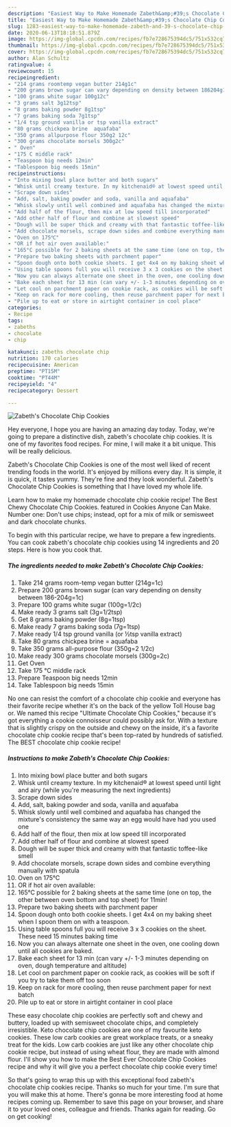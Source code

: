 ```yaml
---
description: "Easiest Way to Make Homemade Zabeth&amp;#39;s Chocolate Chip Cookies"
title: "Easiest Way to Make Homemade Zabeth&amp;#39;s Chocolate Chip Cookies"
slug: 1283-easiest-way-to-make-homemade-zabeth-and-39-s-chocolate-chip-cookies
date: 2020-06-13T18:18:51.879Z
image: https://img-global.cpcdn.com/recipes/fb7e728675394dc5/751x532cq70/zabeths-chocolate-chip-cookies-recipe-main-photo.jpg
thumbnail: https://img-global.cpcdn.com/recipes/fb7e728675394dc5/751x532cq70/zabeths-chocolate-chip-cookies-recipe-main-photo.jpg
cover: https://img-global.cpcdn.com/recipes/fb7e728675394dc5/751x532cq70/zabeths-chocolate-chip-cookies-recipe-main-photo.jpg
author: Alan Schultz
ratingvalue: 4
reviewcount: 15
recipeingredient:
- "214 grams roomtemp vegan butter 214g1c"
- "200 grams brown sugar can vary depending on density between 186204g1c"
- "100 grams white sugar 100g12c"
- "3 grams salt 3g12tsp"
- "8 grams baking powder 8g1tsp"
- "7 grams baking soda 7g1tsp"
- "1/4 tsp ground vanilla or tsp vanilla extract"
- "80 grams chickpea brine  aquafaba"
- "350 grams allpurpose flour 350g2 12c"
- "300 grams chocolate morsels 300g2c"
- " Oven"
- "175 C middle rack"
- "Teaspoon big needs 12min"
- "Tablespoon big needs 15min"
recipeinstructions:
- "Into mixing bowl place butter and both sugars"
- "Whisk until creamy texture. In my kitchenaid® at lowest speed until light and airy (while you&#39;re measuring the next ingredients)"
- "Scrape down sides"
- "Add, salt, baking powder and soda, vanilla and aquafaba"
- "Whisk slowly until well combined and aquafaba has changed the mixture&#39;s consistency the same way an egg would have had you used one"
- "Add half of the flour, then mix at low speed till incorporated"
- "Add other half of flour and combine at slowest speed"
- "Dough will be super thick and creamy with that fantastic toffee-like smell"
- "Add chocolate morsels, scrape down sides and combine everything manually with spatula"
- "Oven on 175℃"
- "OR if hot air oven available:"
- "165°C possible for 2 baking sheets at the same time (one on top, the other between oven bottom and top sheet) for 11min!"
- "Prepare two baking sheets with parchment paper"
- "Spoon dough onto both cookie sheets. I get 4x4 on my baking sheet when I spoon them on with a teaspoon."
- "Using table spoons full you will receive 3 x 3 cookies on the sheet. These need 15 minutes baking time"
- "Now you can always alternate one sheet in the oven, one cooling down until all cookies are baked."
- "Bake each sheet for 13 min (can vary +/- 1-3 minutes depending on oven, dough temperature and altitude)"
- "Let cool on parchment paper on cookie rack, as cookies will be soft if you try to take them off too soon"
- "Keep on rack for more cooling, then reuse parchment paper for next batch"
- "Pile up to eat or store in airtight container in cool place"
categories:
- Recipe
tags:
- zabeths
- chocolate
- chip

katakunci: zabeths chocolate chip 
nutrition: 170 calories
recipecuisine: American
preptime: "PT15M"
cooktime: "PT44M"
recipeyield: "4"
recipecategory: Dessert

---
```



![Zabeth&#39;s Chocolate Chip Cookies](https://img-global.cpcdn.com/recipes/fb7e728675394dc5/751x532cq70/zabeths-chocolate-chip-cookies-recipe-main-photo.jpg)

Hey everyone, I hope you are having an amazing day today. Today, we're going to prepare a distinctive dish, zabeth&#39;s chocolate chip cookies. It is one of my favorites food recipes. For mine, I will make it a bit unique. This will be really delicious.

Zabeth&#39;s Chocolate Chip Cookies is one of the most well liked of recent trending foods in the world. It's enjoyed by millions every day. It is simple, it is quick, it tastes yummy. They're fine and they look wonderful. Zabeth&#39;s Chocolate Chip Cookies is something that I have loved my whole life.

Learn how to make my homemade chocolate chip cookie recipe! The Best Chewy Chocolate Chip Cookies. featured in Cookies Anyone Can Make. Number one: Don&#39;t use chips; instead, opt for a mix of milk or semisweet and dark chocolate chunks.


To begin with this particular recipe, we have to prepare a few ingredients. You can cook zabeth&#39;s chocolate chip cookies using 14 ingredients and 20 steps. Here is how you cook that.

<!--inarticleads1-->

##### The ingredients needed to make Zabeth&#39;s Chocolate Chip Cookies:

1. Take 214 grams room-temp vegan butter (214g=1c)
1. Prepare 200 grams brown sugar (can vary depending on density between 186-204g=1c)
1. Prepare 100 grams white sugar (100g=1/2c)
1. Make ready 3 grams salt (3g=1/2tsp)
1. Get 8 grams baking powder (8g=1tsp)
1. Make ready 7 grams baking soda (7g=1tsp)
1. Make ready 1/4 tsp ground vanilla (or ½tsp vanilla extract)
1. Take 80 grams chickpea brine = aquafaba
1. Take 350 grams all-purpose flour (350g=2 1/2c)
1. Make ready 300 grams chocolate morsels (300g=2c)
1. Get  Oven
1. Take 175 °C middle rack
1. Prepare Teaspoon big needs 12min
1. Take Tablespoon big needs 15min


No one can resist the comfort of a chocolate chip cookie and everyone has their favorite recipe whether it&#39;s on the back of the yellow Toll House bag or. We named this recipe &#34;Ultimate Chocolate Chip Cookies,&#34; because it&#39;s got everything a cookie connoisseur could possibly ask for. With a texture that is slightly crispy on the outside and chewy on the inside, it&#39;s a favorite chocolate chip cookie recipe that&#39;s been top-rated by hundreds of satisfied. The BEST chocolate chip cookie recipe! 

<!--inarticleads2-->

##### Instructions to make Zabeth&#39;s Chocolate Chip Cookies:

1. Into mixing bowl place butter and both sugars
1. Whisk until creamy texture. In my kitchenaid® at lowest speed until light and airy (while you&#39;re measuring the next ingredients)
1. Scrape down sides
1. Add, salt, baking powder and soda, vanilla and aquafaba
1. Whisk slowly until well combined and aquafaba has changed the mixture&#39;s consistency the same way an egg would have had you used one
1. Add half of the flour, then mix at low speed till incorporated
1. Add other half of flour and combine at slowest speed
1. Dough will be super thick and creamy with that fantastic toffee-like smell
1. Add chocolate morsels, scrape down sides and combine everything manually with spatula
1. Oven on 175℃
1. OR if hot air oven available:
1. 165°C possible for 2 baking sheets at the same time (one on top, the other between oven bottom and top sheet) for 11min!
1. Prepare two baking sheets with parchment paper
1. Spoon dough onto both cookie sheets. I get 4x4 on my baking sheet when I spoon them on with a teaspoon.
1. Using table spoons full you will receive 3 x 3 cookies on the sheet. These need 15 minutes baking time
1. Now you can always alternate one sheet in the oven, one cooling down until all cookies are baked.
1. Bake each sheet for 13 min (can vary +/- 1-3 minutes depending on oven, dough temperature and altitude)
1. Let cool on parchment paper on cookie rack, as cookies will be soft if you try to take them off too soon
1. Keep on rack for more cooling, then reuse parchment paper for next batch
1. Pile up to eat or store in airtight container in cool place


These easy chocolate chip cookies are perfectly soft and chewy and buttery, loaded up with semisweet chocolate chips, and completely irresistible. Keto chocolate chip cookies are one of my favourite keto cookies. These low carb cookies are great workplace treats, or a sneaky treat for the kids. Low carb cookies are just like any other chocolate chip cookie recipe, but instead of using wheat flour, they are made with almond flour. I&#39;ll show you how to make the Best Ever Chocolate Chip Cookies recipe and why it will give you a perfect chocolate chip cookie every time! 

So that's going to wrap this up with this exceptional food zabeth&#39;s chocolate chip cookies recipe. Thanks so much for your time. I'm sure that you will make this at home. There's gonna be more interesting food at home recipes coming up. Remember to save this page on your browser, and share it to your loved ones, colleague and friends. Thanks again for reading. Go on get cooking!

